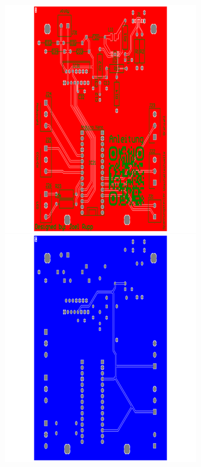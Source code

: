 <a href="https://github.com/Joel05/motorsteuerung/blob/main/hardware/board/board-2d.pdf"><img src="https://raw.githubusercontent.com/Joel05/motorsteuerung/main/hardware/board/board-2d-1.png" alt="Board Top" width="900" height="600"></a>
<a href="https://github.com/Joel05/motorsteuerung/blob/main/hardware/board/board-2d.pdf"><img src="https://raw.githubusercontent.com/Joel05/motorsteuerung/main/hardware/board/board-2d-2.png" alt="Board Bottom" width="900" height="600"></a>
